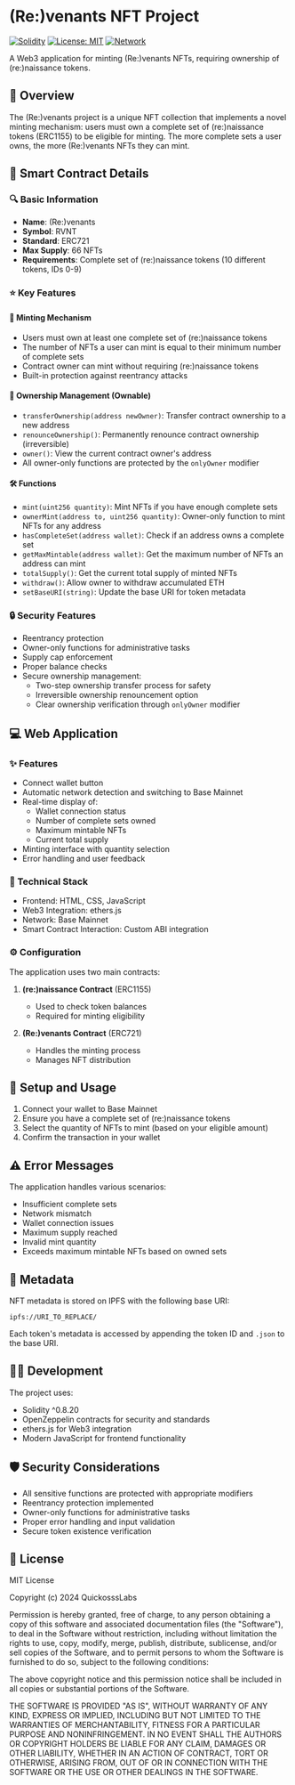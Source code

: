 # (Re:)venants NFT Project

[![Solidity](https://img.shields.io/badge/Solidity-%5E0.8.20-363636?logo=solidity)](https://docs.soliditylang.org/)
[![License: MIT](https://img.shields.io/badge/License-MIT-yellow.svg)](https://opensource.org/licenses/MIT)
[![Network](https://img.shields.io/badge/Network-Base-blue)](https://base.org)

A Web3 application for minting (Re:)venants NFTs, requiring ownership of (re:)naissance tokens.

## 📝 Overview

The (Re:)venants project is a unique NFT collection that implements a novel minting mechanism: users must own a complete set of (re:)naissance tokens (ERC1155) to be eligible for minting. The more complete sets a user owns, the more (Re:)venants NFTs they can mint.

## 📄 Smart Contract Details

### 🔍 Basic Information
- **Name**: (Re:)venants
- **Symbol**: RVNT
- **Standard**: ERC721
- **Max Supply**: 66 NFTs
- **Requirements**: Complete set of (re:)naissance tokens (10 different tokens, IDs 0-9)

### ⭐ Key Features

#### 🔨 Minting Mechanism
- Users must own at least one complete set of (re:)naissance tokens
- The number of NFTs a user can mint is equal to their minimum number of complete sets
- Contract owner can mint without requiring (re:)naissance tokens
- Built-in protection against reentrancy attacks

#### 👑 Ownership Management (Ownable)
- `transferOwnership(address newOwner)`: Transfer contract ownership to a new address
- `renounceOwnership()`: Permanently renounce contract ownership (irreversible)
- `owner()`: View the current contract owner's address
- All owner-only functions are protected by the `onlyOwner` modifier

#### 🛠️ Functions
- `mint(uint256 quantity)`: Mint NFTs if you have enough complete sets
- `ownerMint(address to, uint256 quantity)`: Owner-only function to mint NFTs for any address
- `hasCompleteSet(address wallet)`: Check if an address owns a complete set
- `getMaxMintable(address wallet)`: Get the maximum number of NFTs an address can mint
- `totalSupply()`: Get the current total supply of minted NFTs
- `withdraw()`: Allow owner to withdraw accumulated ETH
- `setBaseURI(string)`: Update the base URI for token metadata

### 🔒 Security Features
- Reentrancy protection
- Owner-only functions for administrative tasks
- Supply cap enforcement
- Proper balance checks
- Secure ownership management:
  - Two-step ownership transfer process for safety
  - Irreversible ownership renouncement option
  - Clear ownership verification through `onlyOwner` modifier

## 💻 Web Application

### ✨ Features
- Connect wallet button
- Automatic network detection and switching to Base Mainnet
- Real-time display of:
  - Wallet connection status
  - Number of complete sets owned
  - Maximum mintable NFTs
  - Current total supply
- Minting interface with quantity selection
- Error handling and user feedback

### 🔧 Technical Stack
- Frontend: HTML, CSS, JavaScript
- Web3 Integration: ethers.js
- Network: Base Mainnet
- Smart Contract Interaction: Custom ABI integration

### ⚙️ Configuration
The application uses two main contracts:
1. **(re:)naissance Contract** (ERC1155)
   - Used to check token balances
   - Required for minting eligibility

2. **(Re:)venants Contract** (ERC721)
   - Handles the minting process
   - Manages NFT distribution

## 🚀 Setup and Usage

1. Connect your wallet to Base Mainnet
2. Ensure you have a complete set of (re:)naissance tokens
3. Select the quantity of NFTs to mint (based on your eligible amount)
4. Confirm the transaction in your wallet

## ⚠️ Error Messages

The application handles various scenarios:
- Insufficient complete sets
- Network mismatch
- Wallet connection issues
- Maximum supply reached
- Invalid mint quantity
- Exceeds maximum mintable NFTs based on owned sets

## 🎨 Metadata

NFT metadata is stored on IPFS with the following base URI:
```
ipfs://URI_TO_REPLACE/
```

Each token's metadata is accessed by appending the token ID and `.json` to the base URI.

## 👨‍💻 Development

The project uses:
- Solidity ^0.8.20
- OpenZeppelin contracts for security and standards
- ethers.js for Web3 integration
- Modern JavaScript for frontend functionality

## 🛡️ Security Considerations

- All sensitive functions are protected with appropriate modifiers
- Reentrancy protection implemented
- Owner-only functions for administrative tasks
- Proper error handling and input validation
- Secure token existence verification 

## 📜 License

MIT License

Copyright (c) 2024 QuickosssLabs

Permission is hereby granted, free of charge, to any person obtaining a copy
of this software and associated documentation files (the "Software"), to deal
in the Software without restriction, including without limitation the rights
to use, copy, modify, merge, publish, distribute, sublicense, and/or sell
copies of the Software, and to permit persons to whom the Software is
furnished to do so, subject to the following conditions:

The above copyright notice and this permission notice shall be included in all
copies or substantial portions of the Software.

THE SOFTWARE IS PROVIDED "AS IS", WITHOUT WARRANTY OF ANY KIND, EXPRESS OR
IMPLIED, INCLUDING BUT NOT LIMITED TO THE WARRANTIES OF MERCHANTABILITY,
FITNESS FOR A PARTICULAR PURPOSE AND NONINFRINGEMENT. IN NO EVENT SHALL THE
AUTHORS OR COPYRIGHT HOLDERS BE LIABLE FOR ANY CLAIM, DAMAGES OR OTHER
LIABILITY, WHETHER IN AN ACTION OF CONTRACT, TORT OR OTHERWISE, ARISING FROM,
OUT OF OR IN CONNECTION WITH THE SOFTWARE OR THE USE OR OTHER DEALINGS IN THE
SOFTWARE. 
